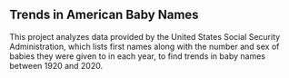 ## Trends in American Baby Names
This project analyzes data provided by the United States Social Security Administration, which lists first names along with the number and sex of babies they were given to in each year, to find trends in baby names between 1920 and 2020. 
